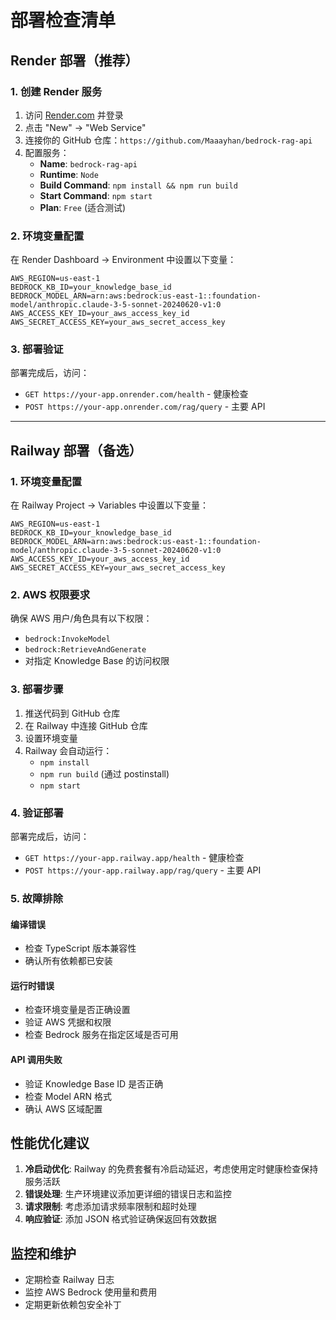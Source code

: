 # 部署检查清单

## Render 部署（推荐）

### 1. 创建 Render 服务
1. 访问 [Render.com](https://render.com) 并登录
2. 点击 "New" → "Web Service"
3. 连接你的 GitHub 仓库：`https://github.com/Maaayhan/bedrock-rag-api`
4. 配置服务：
   - **Name**: `bedrock-rag-api`
   - **Runtime**: `Node`
   - **Build Command**: `npm install && npm run build`
   - **Start Command**: `npm start`
   - **Plan**: `Free` (适合测试)

### 2. 环境变量配置
在 Render Dashboard → Environment 中设置以下变量：

```
AWS_REGION=us-east-1
BEDROCK_KB_ID=your_knowledge_base_id
BEDROCK_MODEL_ARN=arn:aws:bedrock:us-east-1::foundation-model/anthropic.claude-3-5-sonnet-20240620-v1:0
AWS_ACCESS_KEY_ID=your_aws_access_key_id
AWS_SECRET_ACCESS_KEY=your_aws_secret_access_key
```

### 3. 部署验证
部署完成后，访问：
- `GET https://your-app.onrender.com/health` - 健康检查
- `POST https://your-app.onrender.com/rag/query` - 主要 API

---

## Railway 部署（备选）

### 1. 环境变量配置
在 Railway Project → Variables 中设置以下变量：

```
AWS_REGION=us-east-1
BEDROCK_KB_ID=your_knowledge_base_id
BEDROCK_MODEL_ARN=arn:aws:bedrock:us-east-1::foundation-model/anthropic.claude-3-5-sonnet-20240620-v1:0
AWS_ACCESS_KEY_ID=your_aws_access_key_id
AWS_SECRET_ACCESS_KEY=your_aws_secret_access_key
```

### 2. AWS 权限要求
确保 AWS 用户/角色具有以下权限：
- `bedrock:InvokeModel`
- `bedrock:RetrieveAndGenerate`
- 对指定 Knowledge Base 的访问权限

### 3. 部署步骤
1. 推送代码到 GitHub 仓库
2. 在 Railway 中连接 GitHub 仓库
3. 设置环境变量
4. Railway 会自动运行：
   - `npm install`
   - `npm run build` (通过 postinstall)
   - `npm start`

### 4. 验证部署
部署完成后，访问：
- `GET https://your-app.railway.app/health` - 健康检查
- `POST https://your-app.railway.app/rag/query` - 主要 API

### 5. 故障排除

#### 编译错误
- 检查 TypeScript 版本兼容性
- 确认所有依赖都已安装

#### 运行时错误
- 检查环境变量是否正确设置
- 验证 AWS 凭据和权限
- 检查 Bedrock 服务在指定区域是否可用

#### API 调用失败
- 验证 Knowledge Base ID 是否正确
- 检查 Model ARN 格式
- 确认 AWS 区域配置

## 性能优化建议

1. **冷启动优化**: Railway 的免费套餐有冷启动延迟，考虑使用定时健康检查保持服务活跃
2. **错误处理**: 生产环境建议添加更详细的错误日志和监控
3. **请求限制**: 考虑添加请求频率限制和超时处理
4. **响应验证**: 添加 JSON 格式验证确保返回有效数据

## 监控和维护

- 定期检查 Railway 日志
- 监控 AWS Bedrock 使用量和费用
- 定期更新依赖包安全补丁
